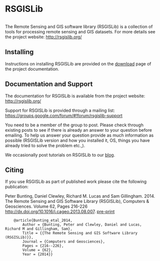 # RSGISLib #

[![<remotesensinginfo>](https://circleci.com/gh/remotesensinginfo/rsgislib.svg?style=svg)](https://app.circleci.com/pipelines/github/remotesensinginfo/rsgislib)

The Remote Sensing and GIS software library (RSGISLib) is a collection of tools for processing remote sensing and GIS datasets.
For more details see the project website: http://rsgislib.org/

## Installing ##

Instructions on installing RSGISLib are provided on the [download](doc/python/source/download.rst) page of the project documentation.

## Documentation and Support ##

The documentation for RSGISLib is available from the project website: http://rsgislib.org/

Support for RSGISLib is provided through a mailing list: https://groups.google.com/forum/#!forum/rsgislib-support

You need to be a member of the group to post.
Please check through existing posts to see if there is already an answer to your question before emailing.
To help us answer your question provide as much information as possible (RSGISLib version and how you installed it, OS, things you have already tried to solve the problem etc.,).

We occasionally post tutorials on RSGISLib to our [blog](https://spectraldifferences.wordpress.com/tag/rsgislib/).

## Citing ##

If you use RSGISLib as part of published work please cite the following publication:

Peter Bunting, Daniel Clewley, Richard M. Lucas and Sam Gillingham. 2014. The Remote Sensing and GIS Software Library (RSGISLib), Computers & Geosciences. Volume 62, Pages 216-226 http://dx.doi.org/10.1016/j.cageo.2013.08.007.
[pre-print](http://rsgislib.org/publications/pbunting_etal_RSGISLib.pdf)

```
    @article{Bunting_etal_2014,
    	Author = {Bunting, Peter and Clewley, Daniel and Lucas, Richard M and Gillingham, Sam},
    	Title = {{The Remote Sensing and GIS Software Library (RSGISLib)}},
    	Journal = {Computers and Geosciences},
    	Pages = {216--226},
    	Volume = {62},
    	Year = {2014}}
```
 
